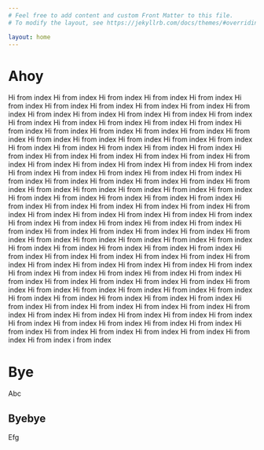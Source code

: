 ```yaml
---
# Feel free to add content and custom Front Matter to this file.
# To modify the layout, see https://jekyllrb.com/docs/themes/#overriding-theme-defaults

layout: home
---
```


# Ahoy
Hi from index Hi from index Hi from index Hi from index Hi from index Hi from index Hi from index Hi from index Hi from index Hi from index Hi from index Hi from index Hi from index Hi from index Hi from index Hi from index Hi from index Hi from index Hi from index Hi from index Hi from index Hi from index Hi from index Hi from index Hi from index Hi from index Hi from index Hi from index Hi from index Hi from index Hi from index Hi from index Hi from index Hi from index Hi from index Hi from index Hi from index Hi from index Hi from index Hi from index Hi from index Hi from index Hi from index Hi from index Hi from index Hi from index Hi from index Hi from index Hi from index Hi from index Hi from index Hi from index Hi from index Hi from index Hi from index Hi from index Hi from index Hi from index Hi from index Hi from index Hi from index Hi from index Hi from index Hi from index Hi from index Hi from index Hi from index Hi from index Hi from index Hi from index Hi from index Hi from index Hi from index Hi from index Hi from index Hi from index Hi from index Hi from index Hi from index Hi from index Hi from index Hi from index Hi from index Hi from index Hi from index Hi from index Hi from index Hi from index Hi from index Hi from index Hi from index Hi from index Hi from index Hi from index Hi from index Hi from index Hi from index Hi from index Hi from index Hi from index Hi from index Hi from index Hi from index Hi from index Hi from index Hi from index Hi from index Hi from index Hi from index Hi from index Hi from index Hi from index Hi from index Hi from index Hi from index Hi from index Hi from index Hi from index Hi from index Hi from index Hi from index Hi from index Hi from index Hi from index Hi from index Hi from index Hi from index Hi from index Hi from index Hi from index Hi from index Hi from index Hi from index Hi from index Hi from index Hi from index Hi from index Hi from index Hi from index Hi from index Hi from index Hi from index Hi from index Hi from index Hi from index Hi from index Hi from index Hi from index Hi from index Hi from index Hi from index Hi from index Hi from index Hi from index Hi from index Hi from index i from index 

# Bye

Abc

## Byebye

Efg
